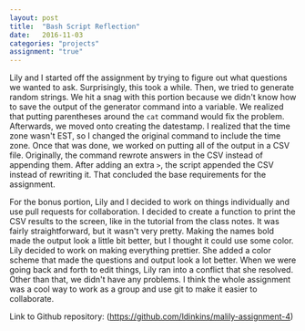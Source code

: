 ```yaml
---
layout: post
title:  "Bash Script Reflection"
date:   2016-11-03
categories: "projects"
assignment: "true"
---
```


Lily and I started off the assignment by trying to figure out what questions we wanted to ask. Surprisingly, this took a while. Then, we tried to generate random strings. We hit a snag with this portion because we didn't know how to save the output of the generator command into a variable. We realized that putting parentheses around the `cat` command would fix the problem. Afterwards, we moved onto creating the datestamp. I realized that the time zone wasn't EST, so I changed the original command to include the time zone. Once that was done, we worked on putting all of the output in a CSV file. Originally, the command rewrote answers in the CSV instead of appending them. After adding an extra `>`, the script appended the CSV instead of rewriting it. That concluded the base requirements for the assignment.

For the bonus portion, Lily and I decided to work on things individually and use pull requests for collaboration. I decided to create a function to print the CSV results to the screen, like in the tutorial from the class notes. It was fairly straightforward, but it wasn't very pretty. Making the names bold made the output look a little bit better, but I thought it could use some color. Lily decided to work on making everything prettier. She added a color scheme that made the questions and output look a lot better. When we were going back and forth to edit things, Lily ran into a conflict that she resolved. Other than that, we didn't have any problems. I think the whole assignment was a cool way to work as a group and use git to make it easier to collaborate.

Link to Github repository: (https://github.com/ldinkins/malily-assignment-4)